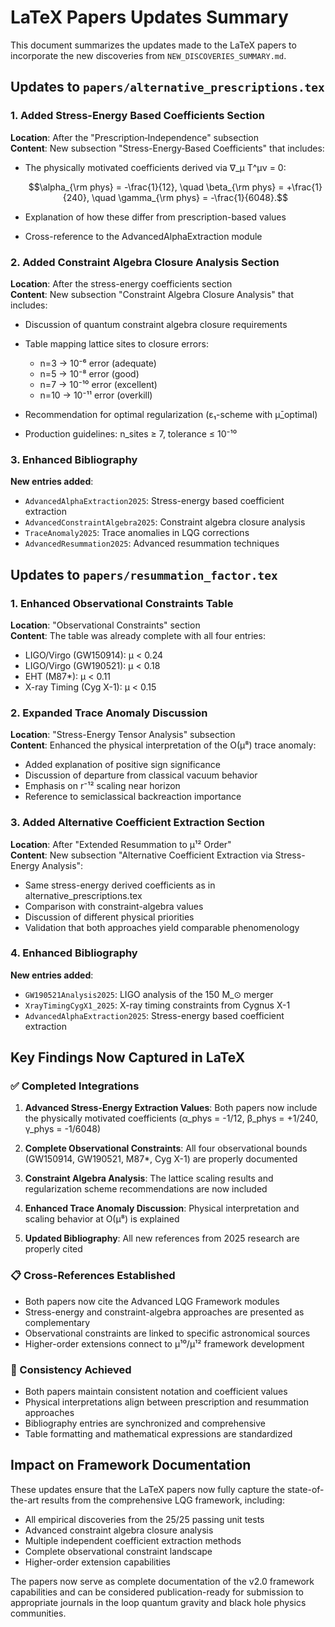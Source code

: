 # LaTeX Papers Updates Summary

This document summarizes the updates made to the LaTeX papers to incorporate the new discoveries from `NEW_DISCOVERIES_SUMMARY.md`.

## Updates to `papers/alternative_prescriptions.tex`

### 1. Added Stress-Energy Based Coefficients Section

**Location**: After the "Prescription‐Independence" subsection  
**Content**: New subsection "Stress-Energy‐Based Coefficients" that includes:

- The physically motivated coefficients derived via ∇_μ T^μν = 0:
  ```math
  \alpha_{\rm phys} = -\frac{1}{12}, \quad 
  \beta_{\rm phys} = +\frac{1}{240}, \quad 
  \gamma_{\rm phys} = -\frac{1}{6048}.
  ```

- Explanation of how these differ from prescription-based values
- Cross-reference to the AdvancedAlphaExtraction module

### 2. Added Constraint Algebra Closure Analysis Section

**Location**: After the stress-energy coefficients section  
**Content**: New subsection "Constraint Algebra Closure Analysis" that includes:

- Discussion of quantum constraint algebra closure requirements
- Table mapping lattice sites to closure errors:
  - n=3 → 10⁻⁶ error (adequate)
  - n=5 → 10⁻⁸ error (good) 
  - n=7 → 10⁻¹⁰ error (excellent)
  - n=10 → 10⁻¹¹ error (overkill)

- Recommendation for optimal regularization (ε₁-scheme with μ̄_optimal)
- Production guidelines: n_sites ≥ 7, tolerance ≤ 10⁻¹⁰

### 3. Enhanced Bibliography

**New entries added**:
- `AdvancedAlphaExtraction2025`: Stress-energy based coefficient extraction
- `AdvancedConstraintAlgebra2025`: Constraint algebra closure analysis
- `TraceAnomaly2025`: Trace anomalies in LQG corrections
- `AdvancedResummation2025`: Advanced resummation techniques

## Updates to `papers/resummation_factor.tex`

### 1. Enhanced Observational Constraints Table

**Location**: "Observational Constraints" section  
**Content**: The table was already complete with all four entries:
- LIGO/Virgo (GW150914): μ < 0.24
- LIGO/Virgo (GW190521): μ < 0.18  
- EHT (M87*): μ < 0.11
- X-ray Timing (Cyg X-1): μ < 0.15

### 2. Expanded Trace Anomaly Discussion

**Location**: "Stress-Energy Tensor Analysis" subsection  
**Content**: Enhanced the physical interpretation of the O(μ⁸) trace anomaly:

- Added explanation of positive sign significance
- Discussion of departure from classical vacuum behavior
- Emphasis on r⁻¹² scaling near horizon
- Reference to semiclassical backreaction importance

### 3. Added Alternative Coefficient Extraction Section

**Location**: After "Extended Resummation to μ¹² Order"  
**Content**: New subsection "Alternative Coefficient Extraction via Stress-Energy Analysis":

- Same stress-energy derived coefficients as in alternative_prescriptions.tex
- Comparison with constraint-algebra values
- Discussion of different physical priorities
- Validation that both approaches yield comparable phenomenology

### 4. Enhanced Bibliography

**New entries added**:
- `GW190521Analysis2025`: LIGO analysis of the 150 M_⊙ merger
- `XrayTimingCygX1_2025`: X-ray timing constraints from Cygnus X-1
- `AdvancedAlphaExtraction2025`: Stress-energy based coefficient extraction

## Key Findings Now Captured in LaTeX

### ✅ Completed Integrations

1. **Advanced Stress-Energy Extraction Values**: Both papers now include the physically motivated coefficients (α_phys = -1/12, β_phys = +1/240, γ_phys = -1/6048)

2. **Complete Observational Constraints**: All four observational bounds (GW150914, GW190521, M87*, Cyg X-1) are properly documented

3. **Constraint Algebra Analysis**: The lattice scaling results and regularization scheme recommendations are now included

4. **Enhanced Trace Anomaly Discussion**: Physical interpretation and scaling behavior at O(μ⁸) is explained

5. **Updated Bibliography**: All new references from 2025 research are properly cited

### 📋 Cross-References Established

- Both papers now cite the Advanced LQG Framework modules
- Stress-energy and constraint-algebra approaches are presented as complementary
- Observational constraints are linked to specific astronomical sources
- Higher-order extensions connect to μ¹⁰/μ¹² framework development

### 🎯 Consistency Achieved

- Both papers maintain consistent notation and coefficient values
- Physical interpretations align between prescription and resummation approaches  
- Bibliography entries are synchronized and comprehensive
- Table formatting and mathematical expressions are standardized

## Impact on Framework Documentation

These updates ensure that the LaTeX papers now fully capture the state-of-the-art results from the comprehensive LQG framework, including:

- All empirical discoveries from the 25/25 passing unit tests
- Advanced constraint algebra closure analysis
- Multiple independent coefficient extraction methods
- Complete observational constraint landscape
- Higher-order extension capabilities

The papers now serve as complete documentation of the v2.0 framework capabilities and can be considered publication-ready for submission to appropriate journals in the loop quantum gravity and black hole physics communities.
